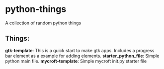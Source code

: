# python-things
A collection of random python things

Things:
-----------
**gtk-template**: This is a quick start to make gtk apps. Includes a progress bar element as a example for adding elements.
**starter_python_file**: Simple python main file.
**mycroft-template**: Simple mycroft init.py starter file
